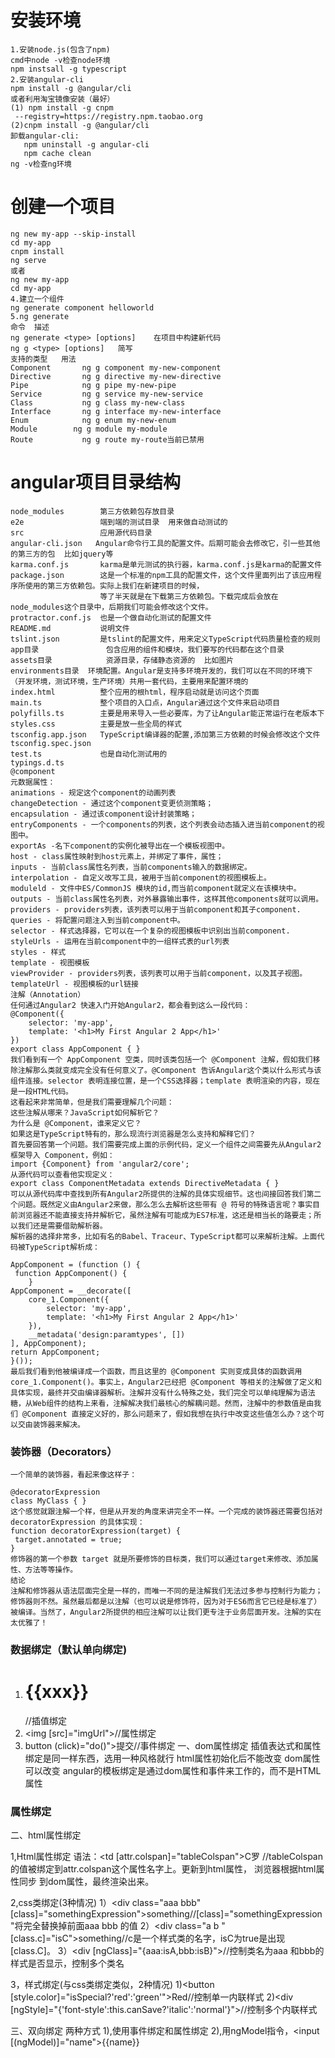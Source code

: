 # 安装环境
    1.安装node.js(包含了npm)
    cmd中node -v检查node环境
    npm instsall -g typescript
    2.安装angular-cli
    npm install -g @angular/cli
    或者利用淘宝镜像安装（最好）
    (1) npm install -g cnpm 
     --registry=https://registry.npm.taobao.org
    (2)cnpm install -g @angular/cli
    卸载angular-cli:
       npm uninstall -g angular-cli  
       npm cache clean  
    ng -v检查ng环境
 # 创建一个项目
    ng new my-app --skip-install
    cd my-app
    cnpm install
    ng serve
    或者
    ng new my-app
    cd my-app
    4.建立一个组件
    ng generate component helloworld
    5.ng generate
    命令	描述
    ng generate <type> [options]	在项目中构建新代码
    ng g <type> [options]	简写
    支持的类型	用法
    Component	    ng g component my-new-component
    Directive   	ng g directive my-new-directive
    Pipe	        ng g pipe my-new-pipe
    Service     	ng g service my-new-service
    Class	        ng g class my-new-class
    Interface	    ng g interface my-new-interface
    Enum	        ng g enum my-new-enum
    Module	      ng g module my-module
    Route	        ng g route my-route当前已禁用
 # angular项目目录结构
    node_modules        第三方依赖包存放目录
    e2e                 端到端的测试目录  用来做自动测试的
    src                 应用源代码目录  
    angular-cli.json   Angular命令行工具的配置文件。后期可能会去修改它，引一些其他的第三方的包  比如jquery等
    karma.conf.js       karma是单元测试的执行器，karma.conf.js是karma的配置文件
    package.json        这是一个标准的npm工具的配置文件，这个文件里面列出了该应用程序所使用的第三方依赖包。实际上我们在新建项目的时候，
                        等了半天就是在下载第三方依赖包。下载完成后会放在node_modules这个目录中，后期我们可能会修改这个文件。
    protractor.conf.js  也是一个做自动化测试的配置文件
    README.md           说明文件
    tslint.json         是tslint的配置文件，用来定义TypeScript代码质量检查的规则
    app目录               包含应用的组件和模块，我们要写的代码都在这个目录
    assets目录            资源目录，存储静态资源的  比如图片
    environments目录  环境配置。Angular是支持多环境开发的，我们可以在不同的环境下（开发环境，测试环境，生产环境）共用一套代码，主要用来配置环境的
    index.html          整个应用的根html，程序启动就是访问这个页面
    main.ts             整个项目的入口点，Angular通过这个文件来启动项目
    polyfills.ts        主要是用来导入一些必要库，为了让Angular能正常运行在老版本下
    styles.css          主要是放一些全局的样式
    tsconfig.app.json   TypeScript编译器的配置,添加第三方依赖的时候会修改这个文件
    tsconfig.spec.json  
    test.ts             也是自动化测试用的
    typings.d.ts        
    @component
    元数据属性：
    animations - 规定这个component的动画列表
    changeDetection - 通过这个component变更侦测策略；
    encapsulation - 通过该component设计封装策略；
    entryComponents - 一个components的列表，这个列表会动态插入进当前component的视图中。
    exportAs -名下component的实例化被导出在一个模板视图中。
    host - class属性映射到host元素上，并绑定了事件，属性；
    inputs - 当前class属性名列表，当前components输入的数据绑定。
    interpolation - 自定义改写工具，被用于当前component的视图模板上。
    moduleld - 文件中ES/CommonJS 模块的id,而当前component就定义在该模块中。
    outputs - 当前class属性名列表，对外暴露输出事件，这样其他components就可以调用。
    providers - providers列表，该列表可以用于当前component和其子component.
    queries - 将配置问题注入到当前component中。
    selector - 样式选择器，它可以在一个复杂的视图模板中识别出当前component.
    styleUrls - 运用在当前component中的一组样式表的url列表
    styles - 样式
    template - 视图模板
    viewProvider - providers列表，该列表可以用于当前component，以及其子视图。
    templateUrl - 视图模板的url链接
    注解（Annotation）
    任何通过Angular2 快速入门开始Angular2，都会看到这么一段代码：
    @Component({
        selector: 'my-app',
        template: '<h1>My First Angular 2 App</h1>'
    })
    export class AppComponent { }
    我们看到有一个 AppComponent 空类，同时该类包括一个 @Component 注解，假如我们移除注解那么类就变成完全没有任何意义了。@Component 告诉Angular这个类以什么形式与该组件连接。selector 表明连接位置，是一个CSS选择器；template 表明渲染的内容，现在是一段HTML代码。
    这看起来非常简单，但是我们需要理解几个问题：
    这些注解从哪来？JavaScript如何解析它？
    为什么是 @Component，谁来定义它？
    如果这是TypeScript特有的，那么现流行浏览器是怎么支持和解释它们？
    首先要回答第一个问题。我们需要完成上面的示例代码，定义一个组件之间需要先从Angular2框架导入 Component，例如：
    import {Component} from 'angular2/core';
    从源代码可以查看他实现定义：
    export class ComponentMetadata extends DirectiveMetadata { }
    可以从源代码库中查找到所有Angular2所提供的注解的具体实现细节。这也间接回答我们第二个问题。既然定义由Angular2来做，那么怎么去解析这些带有 @ 符号的特殊语言呢？事实目前浏览器还不能直接支持并解析它，虽然注解有可能成为ES7标准，这还是相当长的路要走；所以我们还是需要借助解析器。
    解析器的选择非常多，比如有名的Babel、Traceur、TypeScript都可以来解析注解。上面代码被TypeScript解析成：

    AppComponent = (function () {
     function AppComponent() {
        }
    AppComponent = __decorate([
        core_1.Component({
            selector: 'my-app',
            template: '<h1>My First Angular 2 App</h1>'
        }), 
        __metadata('design:paramtypes', [])
    ], AppComponent);
    return AppComponent;
    }());
    最后我们看到他被编译成一个函数，而且这里的 @Component 实则变成具体的函数调用 core_1.Component()。事实上，Angular2已经把 @Component 等相关的注解做了定义和具体实现，最终并交由编译器解析。注解并没有什么特殊之处，我们完全可以单纯理解为语法糖，从Web组件的结构上来看，注解解决我们最核心的解耦问题。然而，注解中的参数值是由我们 @Component 直接定义好的，那么问题来了，假如我想在执行中改变这些值怎么办？这个可以交由装饰器来解决。

   ### 装饰器（Decorators）

    一个简单的装饰器，看起来像这样子：

    @decoratorExpression
    class MyClass { }
    这个感觉就跟注解一个样，但是从开发的角度来讲完全不一样。一个完成的装饰器还需要包括对 decoratorExpression 的具体实现：
    function decoratorExpression(target) {
     target.annotated = true;
    }
    修饰器的第一个参数 target 就是所要修饰的目标类，我们可以通过target来修改、添加属性、方法等等操作。
    结论
    注解和修饰器从语法层面完全是一样的，而唯一不同的是注解我们无法过多参与控制行为能力；修饰器则不然。虽然最后都是以注解（也可以说是修饰符，因为对于ES6而言它已经是标准了）被编译。当然了，Angular2所提供的相应注解可以让我们更专注于业务层面开发。注解的实在太优雅了！
 ### 数据绑定（默认单向绑定)
1. <h1>{{xxx}}</h1>//插值绑定
1. <img [src]="imgUrl">//属性绑定
1. button (click)="do()">提交</button>//事件绑定
一、dom属性绑定
插值表达式和属性绑定是同一样东西，选用一种风格就行
html属性初始化后不能改变
dom属性可以改变
angular的模板绑定是通过dom属性和事件来工作的，而不是HTML属性

### 属性绑定

二、html属性绑定

1,Html属性绑定
语法：<td [attr.colspan]="tableColspan">C罗<td> //tableColspan的值被绑定到attr.colspan这个属性名字上。更新到html属性， 浏览器根据html属性同步
到dom属性，最终渲染出来。

2,css类绑定(3种情况)
1）<div class="aaa bbb" [class]="somethingExpression">something</div>//[class]="somethingExpression"将完全替换掉前面aaa bbb 的值
2）<div class="a b " [class.c]="isC">something</div>//c是一个样式类的名字，isC为true是出现[class.C]。
3）<div [ngClass]="{aaa:isA,bbb:isB}"></div>//控制类名为aaa 和bbb的样式是否显示，控制多个类名

3，样式绑定(与css类绑定类似，2种情况)
1)<button [style.color]="isSpecial?'red':'green'">Red</button>//控制单一内联样式
2)<div [ngStyle]="{'font-style':this.canSave?'italic':'normal'}"></div>//控制多个内联样式

三、双向绑定
两种方式
1),使用事件绑定和属性绑定
2),用ngModel指令，<input [(ngModel)]="name">{{name}}



